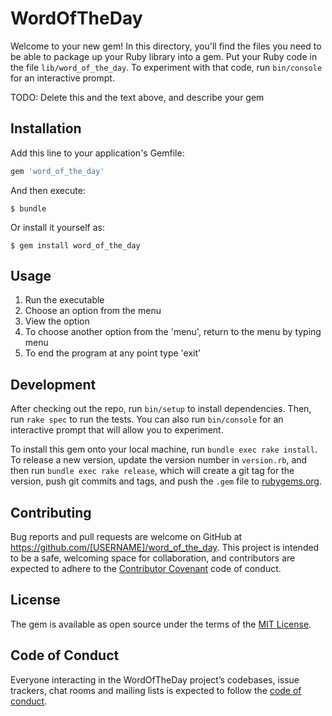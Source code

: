 # WordOfTheDay

Welcome to your new gem! In this directory, you'll find the files you need to be able to package up your Ruby library into a gem. Put your Ruby code in the file `lib/word_of_the_day`. To experiment with that code, run `bin/console` for an interactive prompt.

TODO: Delete this and the text above, and describe your gem

## Installation

Add this line to your application's Gemfile:

```ruby
gem 'word_of_the_day'
```

And then execute:

    $ bundle

Or install it yourself as:

    $ gem install word_of_the_day

## Usage

1. Run the executable
2. Choose an option from the menu
3. View the option
4. To choose another option from the 'menu', return to the menu by typing menu
5. To end the program at any point type 'exit'


## Development

After checking out the repo, run `bin/setup` to install dependencies. Then, run `rake spec` to run the tests. You can also run `bin/console` for an interactive prompt that will allow you to experiment.

To install this gem onto your local machine, run `bundle exec rake install`. To release a new version, update the version number in `version.rb`, and then run `bundle exec rake release`, which will create a git tag for the version, push git commits and tags, and push the `.gem` file to [rubygems.org](https://rubygems.org).

## Contributing

Bug reports and pull requests are welcome on GitHub at https://github.com/[USERNAME]/word_of_the_day. This project is intended to be a safe, welcoming space for collaboration, and contributors are expected to adhere to the [Contributor Covenant](http://contributor-covenant.org) code of conduct.

## License

The gem is available as open source under the terms of the [MIT License](https://opensource.org/licenses/MIT).

## Code of Conduct

Everyone interacting in the WordOfTheDay project’s codebases, issue trackers, chat rooms and mailing lists is expected to follow the [code of conduct](https://github.com/[USERNAME]/word_of_the_day/blob/master/CODE_OF_CONDUCT.md).
